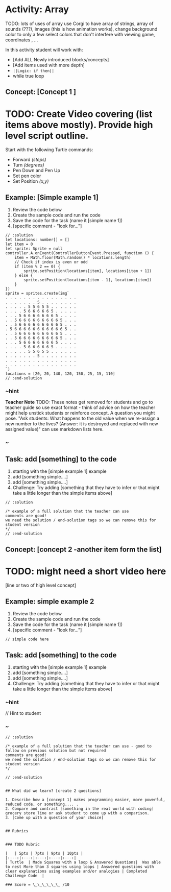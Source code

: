 # Activity: Array

TODO: lots of uses of array use Corgi to have array of strings, array of sounds (???), images (this is how animation works), change background color to only a few select colors that don't interfere with viewing game, coordinates , ...

In this activity student will work with: 
* [Add ALL Newly introduced blocks/concepts]
* [Add items used with more depth]
* ``||Logic: if then||``
* while true loop 


## Concept: [Concept 1 ]

# TODO: Create Video covering (list items above mostly). Provide high level script outline.

Start with the following Turtle commands:  
* Forward *(steps)*  
* Turn *(degrees)*  
* Pen Down and Pen Up
* Set pen color  
* Set Position *(x,y)*  

## Example: [Simple example 1]
1. Review the code below
2. Create the sample code and run the code
3. Save the code for the task (name it [simple name 1]) 
4. [specific comment - "look for..."]

```blocks  
// :solution
let locations: number[] = []
let item = 0
let sprite: Sprite = null
controller.A.onEvent(ControllerButtonEvent.Pressed, function () {
    item = Math.floor(Math.random() * locations.length)
    // Check if index is even or odd
    if (item % 2 == 0) {
        sprite.setPosition(locations[item], locations[item + 1])
    } else {
        sprite.setPosition(locations[item - 1], locations[item])
    }
})
sprite = sprites.create(img`
. . . . . . . . . . . . . . . . 
. . . . . . . 5 . . . . . . . . 
. . . . . 5 5 6 5 5 . . . . . . 
. . . . 5 6 6 6 6 6 5 . . . . . 
. . . 5 6 6 6 6 6 6 6 5 . . . . 
. . 5 6 6 6 6 6 6 6 6 6 5 . . . 
. . 5 6 6 6 6 6 6 6 6 6 5 . . . 
. 5 6 6 6 6 6 6 6 6 6 6 6 5 . . 
. . 5 6 6 6 6 6 6 6 6 6 5 . . . 
. . 5 6 6 6 6 6 6 6 6 6 5 . . . 
. . . 5 6 6 6 6 6 6 6 5 . . . . 
. . . . 5 6 6 6 6 6 5 . . . . . 
. . . . . 5 5 6 5 5 . . . . . . 
. . . . . . . 5 . . . . . . . . 
. . . . . . . . . . . . . . . . 
. . . . . . . . . . . . . . . . 
`)
locations = [20, 20, 140, 120, 150, 25, 15, 110]
// :end-solution
```  

### ~hint
**Teacher Note**
TODO: These notes get removed for students and go to teacher guide so use exact format - think of advice on how the teacher might help unstick students or reinforce concept.  A question you might pose.  "Ask students: What happens to the old value when we re-assign a new number to the lives? (Answer: it is destroyed and replaced with new assigned value)"  can use markdown lists here.
### ~

## Task: add [something] to the code 
1. starting with the [simple example 1] example 
2. add [something simple....]
3. add [something simple....]
4. Challenge: Try adding [something that they have to infer or that might take a little longer than the simple items above]

```blocks
// :solution

/* example of a full solution that the teacher can use
comments are good!
we need the solution / end-solution tags so we can remove this for student version
*/ 
// :end-solution
```


## Concept: [concept 2 -another item form the list]

# TODO: might need a short video here 

[line or two of high level concept]

## Example: simple example 2 

1. Review the code below
2. Create the sample code and run the code
3. Save the code for the task (name it [simple name 1]) 
4. [specific comment - "look for..."]

```blocks  
// simple code here
```  

## Task: add [something] to the code 
1. starting with the [simple example 1] example 
2. add [something simple....]
3. add [something simple....]
4. Challenge: Try adding [something that they have to infer or that might take a little longer than the simple items above]

### ~hint
 // Hint to student
### ~

```blocks
// :solution

/* example of a full solution that the teacher can use - good to follow on previous solution but not required
comments are good!
we need the solution / end-solution tags so we can remove this for student version
*/

// :end-solution


## What did we learn? [create 2 questions]

1. Describe how a [concept 1] makes programming easier, more powerful, reduced code, or something.... .  
2. Compare and contrast [something in the real world with coding] grocery store line or ask student to come up with a comparison.  
3. [Come up with a question of your choice]


## Rubrics


### TODO Rubric

|   | 5pts | 7pts | 9pts | 10pts |
|:---:|:---:|:---:|:---:|:---:|
| Turtle  | Made Squares with a loop & Answered Questions|  Was able to nest More than 3 squares using loops | Answered questions with clear explanations using examples and/or analogies | Completed Challenge Code  |

### Score = \_\_\_\_\_\_ /10 